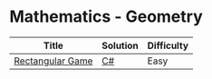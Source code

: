 # Mathematics - Geometry

| Title | Solution | Difficulty |
| ----- | -------- | ---------- |
| [Rectangular Game](https://www.hackerrank.com/challenges/rectangular-game) | [C#](./RectangularGame/RectangularGame.CSharp/Program.cs) | Easy |
